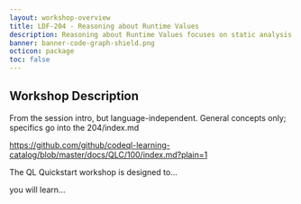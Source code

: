 ```yaml
---
layout: workshop-overview
title: LDF-204 - Reasoning about Runtime Values
description: Reasoning about Runtime Values focuses on static analysis techniques for reasoning about runtime (dynamic) values in codeql
banner: banner-code-graph-shield.png
octicon: package
toc: false
---
```


## Workshop Description

From the session intro, but language-independent. General concepts only; specifics go into the 204/index.md

https://github.com/github/codeql-learning-catalog/blob/master/docs/QLC/100/index.md?plain=1

The QL Quickstart workshop is designed to...

you will learn...
